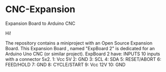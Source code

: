 # CNC-Expansion 
Expansion Board to Arduino CNC

Hi!

The repository contains a miniproject with an Open Source Expansion Board.
This Expansion Board , named "ExpBoard 2" is dedicated for an Arduino Uno CNC (or similar project).
ExpBoard 2 have:
  INPUTS
  10 inputs with a connector 5x2.
    1: Vcc 5V
    2: GND 
    3: SCL
    4: SDA
    5: RESET/ABORT
    6: FEED/HOLD
    7: GND
    8: CYCLE/START
    9: Vcc 12V
    10: GND
